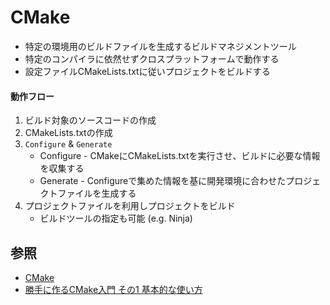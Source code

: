 # CMake
- 特定の環境用のビルドファイルを生成するビルドマネジメントツール
- 特定のコンパイラに依然せずクロスプラットフォームで動作する
- 設定ファイルCMakeLists.txtに従いプロジェクトをビルドする

#### 動作フロー
1. ビルド対象のソースコードの作成
2. CMakeLists.txtの作成
3. `Configure` & `Generate`
    - Configure - CMakeにCMakeLists.txtを実行させ、ビルドに必要な情報を収集する
    - Generate - Configureで集めた情報を基に開発環境に合わせたプロジェクトファイルを生成する
4. プロジェクトファイルを利用しプロジェクトをビルド
    - ビルドツールの指定も可能 (e.g. Ninja)

## 参照
- [CMake](gitlab.kitware.com/cmake/cmake)
- [勝手に作るCMake入門 その1 基本的な使い方](https://kamino.hatenablog.com/entry/cmake_tutorial1)
